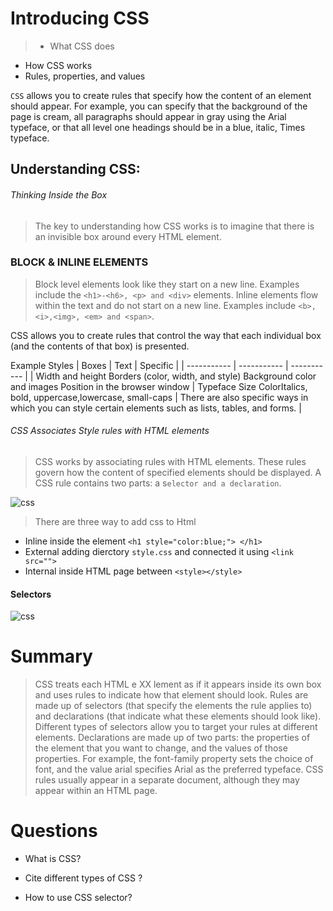 # Introducing CSS


> * What CSS does
  * How CSS works
  * Rules, properties, and values


`CSS` allows you to create rules that specify how the content of
an element should appear. For example, you can specify that
the background of the page is cream, all paragraphs should
appear in gray using the Arial typeface, or that all level one
headings should be in a blue, italic, Times typeface.

## Understanding CSS:

###### Thinking Inside the Box
> The key to understanding how CSS works is to imagine that there is an invisible box around every HTML element.



### BLOCK & INLINE ELEMENTS
> Block level elements look like they start on a new line. Examples include the `<h1>-<h6>, <p> and <div>` elements.
> Inline elements flow within the text and do not start on a new line. Examples include `<b>, <i>,<img>, <em> and <span>`.


CSS allows you to create rules that control the
way that each individual box (and the contents
of that box) is presented.

Example Styles
| Boxes       | Text        | Specific    |
| ----------- | ----------- | ----------- |
| Width and height Borders (color, width, and style) Background color and images Position in the browser window | Typeface Size ColorItalics, bold, uppercase,lowercase, small-caps       |   There are also specific ways in which you can style certain elements such as lists, tables, and forms.      |


###### CSS Associates Style rules with HTML elements
>  CSS works by associating rules with HTML elements. These rules govern how the content of specified elements should be displayed. A CSS rule          contains two parts: a s`elector and a declaration`.


![css](https://mohdazzam.github.io/reading-notes/css.png)



> There are three way to add css to Html 

* Inline inside  the element `<h1 style="color:blue;"> </h1>` 
* External adding dierctory `style.css` and connected it using `<link src="">`
* Internal inside HTML page between `<style></style>`


#### Selectors 

![css](https://mohdazzam.github.io/reading-notes/selector.png)

# Summary

> CSS treats each HTML e XX lement as if it appears inside
its own box and uses rules to indicate how that
element should look.
> Rules are made up of selectors (that specify the
elements the rule applies to) and declarations (that
indicate what these elements should look like).
> Different types of selectors allow you to target your
rules at different elements.
> Declarations are made up of two parts: the properties
of the element that you want to change, and the values
of those properties. For example, the font-family
property sets the choice of font, and the value arial
specifies Arial as the preferred typeface.
> CSS rules usually appear in a separate document,
although they may appear within an HTML page.

# Questions

* What is CSS?


* Cite different types of CSS ?

* How to use CSS selector? 






